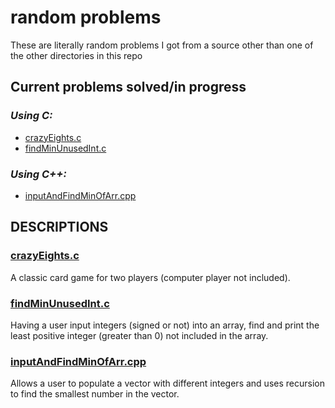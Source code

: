 # **random problems**
These are literally random problems I got from a source other than one of the other directories in this repo

## Current problems solved/in progress
### *Using C:*
* [crazyEights.c](crazyEights.c)
* [findMinUnusedInt.c](findMinUnusedInt.c)

### *Using C++:*
* [inputAndFindMinOfArr.cpp](inputAndFindMinOfArr.cpp)



## **DESCRIPTIONS**
### [crazyEights.c](crazyEights.c)
  A classic card game for two players (computer player not included).

### [findMinUnusedInt.c](findMinUnusedInt.c)
  Having a user input integers (signed or not) into an array, find and print the least positive integer (greater than 0) not included in the array.
  
### [inputAndFindMinOfArr.cpp](inputAndFindMinOfArr.cpp)
  Allows a user to populate a vector with different integers and uses recursion to find the smallest number in the vector.

